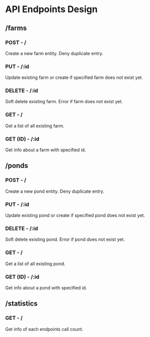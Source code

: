 # API Endpoints Design

## /farms

### POST - /
Create a new farm entity. Deny duplicate entry.

### PUT - /:id
Update existing farm or create if specified farm does not exist yet.

### DELETE - /:id
Soft delete existing farm. Error if farm does not exist yet.

### GET - /
Get a list of all existing farm.

### GET (ID) - /:id
Get info about a farm with specified id.

## /ponds

### POST - /
Create a new pond entity. Deny duplicate entry.

### PUT - /:id
Update existing pond or create if specified pond does not exist yet.

### DELETE - /:id
Soft delete existing pond. Error if pond does not exist yet.

### GET - /
Get a list of all existing pond.

### GET (ID) - /:id
Get info about a pond with specified id.

## /statistics

### GET - /
Get info of each endpoints call count.